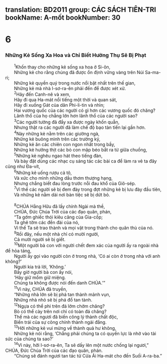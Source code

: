 translation: BD2011
group: CÁC SÁCH TIÊN-TRI
bookName: A-mốt 
bookNumber: 30
-------

<div class="title"><h1>6</h1><h3>Những Kẻ Sống Xa Hoa và Chỉ Biết Hưởng Thụ Sẽ Bị Phạt</h3></div>
<span class="verse am_6_1">  <sup>1</sup>Khốn thay cho những kẻ sống xa hoa ở Si-ôn,<br/>  Những kẻ cho rằng chúng đã được ổn định vững vàng trên Núi Sa-ma-ri;<br/>  Những kẻ quyền quý trong nước nổi bật nhất trên thế gian,<br/>  Những kẻ mà nhà I-sơ-ra-ên phải đến để được xét xử.<br/></span>
<span class="verse am_6_2">  <sup>2</sup>Hãy đến Canh-nê và xem,<br/>  Hãy đi qua Ha-mát nổi tiếng một thời và quan sát,<br/>  Hãy đi xuống Gát của dân Phi-li-tin và nhìn;<br/>  Hai vương quốc của các người có gì hơn các vương quốc đó chăng?<br/>  Lãnh thổ của họ chẳng lớn hơn lãnh thổ của các người sao?<br/></span>
<span class="verse am_6_3">  <sup>3</sup>Các người tưởng đã đẩy xa được ngày khốn quẫn,<br/>  Nhưng thật ra các người đã làm chế độ bạo tàn tiến lại gần hơn.<br/></span>
<span class="verse am_6_4">  <sup>4</sup>Này những kẻ nằm trên các giường ngà,<br/>  Những kẻ buông mình trên các trường kỷ,<br/>  Những kẻ ăn các chiên con ngon nhất trong bầy,<br/>  Những kẻ hưởng thịt các bò con mập béo bắt ra từ giữa chuồng,<br/></span>
<span class="verse am_6_5">  <sup>5</sup>Những kẻ nghêu ngao hát theo tiếng đàn,<br/>  Và bày đặt dùng các nhạc cụ sáng tác các bài ca để làm ra vẻ ta đây cũng như Ða-vít,<br/></span>
<span class="verse am_6_6">  <sup>6</sup>Những kẻ uống rượu cả tô,<br/>  Và xức cho mình những dầu thơm thượng hạng,<br/>  Nhưng chẳng biết đau lòng trước nỗi đau khổ của Giô-sép.<br/></span>
<span class="verse am_6_7">  <sup>7</sup>Vì thế các người sẽ bị đem đày trong đợt những kẻ bị lưu đày đầu tiên,<br/>  Và những kẻ nằm dài nơi bàn tiệc sẽ bị dứt bỏ.<br/><br/></span>
<span class="verse am_6_8">  <sup>8</sup>CHÚA Hằng Hữu đã lấy chính Ngài mà thề,<br/>  CHÚA, Ðức Chúa Trời của các đạo quân, phán, <br/>  “Ta gớm ghiếc thói kiêu căng của Gia-cốp;<br/>  Ta ghê tởm các đền đài của nó,<br/>  Vì thế Ta sẽ trao thành và mọi vật trong thành cho quân thù của nó.<br/></span>
<span class="verse am_6_9">  <sup>9</sup>Rồi đây, nếu một nhà chỉ có mười người,<br/>  Cả mười người sẽ bị giết.<br/></span>
<span class="verse am_6_10">  <sup>10</sup>Một người bà con với người chết đem xác của người ấy ra ngoài nhà để hỏa táng,<br/>  Người ấy gọi vào người còn ở trong nhà, ‘Có ai còn ở trong nhà với anh không?’<br/>  Người kia trả lời, ‘Không.’<br/>  Bấy giờ người bà con ấy nói,<br/>  ‘Hãy giữ mồm giữ miệng.<br/>  Chúng ta không được nói đến danh CHÚA.’”<br/></span>
<span class="verse am_6_11">  <sup>11</sup>Vì này, CHÚA đã truyền,<br/>  “Những nhà lớn sẽ bị phá tan thành mảnh vụn,<br/>  Những nhà nhỏ sẽ bị phá đổ tan tành.<br/></span>
<span class="verse am_6_12">  <sup>12</sup>Ngựa có thể phi trên đá lởm chởm chăng?<br/>  Bò có thể cày trên nơi chỉ có toàn đá chăng?<br/>  Thế mà các ngươi đã biến công lý thành chất độc,<br/>  Biến trái của sự công chính thành ngải đắng.<br/></span>
<span class="verse am_6_13">  <sup>13</sup>Hỡi những kẻ vui mừng về thành quả hư không, <br/>  Những kẻ nói rằng, ‘Chẳng phải chúng ta có quyền lực là nhờ vào tài sức của chúng ta sao?’<br/></span>
<span class="verse am_6_14">  <sup>14</sup>Vì này, hỡi I-sơ-ra-ên, Ta sẽ dấy lên một nước chống lại ngươi,” CHÚA, Ðức Chúa Trời của các đạo quân, phán.<br/>  “Chúng sẽ đánh ngươi tan tác từ Cửa Ải Ha-mát cho đến Suối A-ra-ba.”<br/></span>
